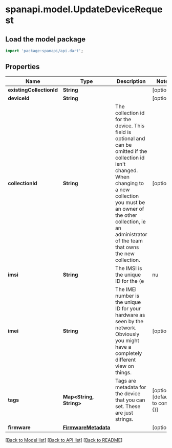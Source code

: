 # spanapi.model.UpdateDeviceRequest

## Load the model package
```dart
import 'package:spanapi/api.dart';
```

## Properties
Name | Type | Description | Notes
------------ | ------------- | ------------- | -------------
**existingCollectionId** | **String** |  | [optional] 
**deviceId** | **String** |  | [optional] 
**collectionId** | **String** | The collection id for the device. This field is optional and can be omitted if the collection id isn't changed. When changing to a new collection you must be an owner of the other collection, ie an administrator of the team that owns the new collection. | [optional] 
**imsi** | **String** | The IMSI is the unique ID for the (e|nu|whatever)SIM card on your device. This is the primary identifier for your device on the network. | [optional] 
**imei** | **String** | The IMEI number is the unique ID for your hardware as seen by the network. Obviously you might have a completely different view on things. | [optional] 
**tags** | **Map<String, String>** | Tags are metadata for the device that you can set. These are just strings. | [optional] [default to const {}]
**firmware** | [**FirmwareMetadata**](FirmwareMetadata.md) |  | [optional] 

[[Back to Model list]](../README.md#documentation-for-models) [[Back to API list]](../README.md#documentation-for-api-endpoints) [[Back to README]](../README.md)


